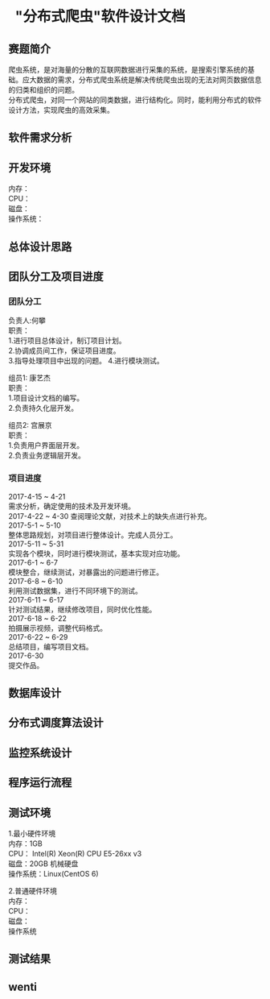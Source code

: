 #   "分布式爬虫"软件设计文档 

## 赛题简介
爬虫系统，是对海量的分散的互联网数据进行采集的系统，是搜索引擎系统的基础。应大数据的需求，分布式爬虫系统是解决传统爬虫出现的无法对网页数据信息的归类和组织的问题。  
分布式爬虫，对同一个网站的同类数据，进行结构化。同时，能利用分布式的软件设计方法，实现爬虫的高效采集。  

## 软件需求分析

## 开发环境

内存：  
CPU：  
磁盘：  
操作系统：  

## 总体设计思路
## 团队分工及项目进度 

### 团队分工

负责人:何攀     
职责：   
     1.进行项目总体设计，制订项目计划。  
     2.协调成员间工作，保证项目进度。  
     3.指导处理项目中出现的问题。
     4.进行模块测试。

组员1: 康艺杰  
职责：  
     1.项目设计文档的编写。  
     2.负责持久化层开发。  

组员2: 宫展京  
职责：  
     1.负责用户界面层开发。  
     2.负责业务逻辑层开发。  
      
### 项目进度  

2017-4-15 ~ 4-21  
    需求分析，确定使用的技术及开发环境。  
2017-4-22 ~ 4-30
    查阅理论文献，对技术上的缺失点进行补充。  
2017-5-1 ~ 5-10  
    整体思路规划，对项目进行整体设计。完成人员分工。  
2017-5-11 ~ 5-31  
    实现各个模块，同时进行模块测试，基本实现对应功能。  
2017-6-1 ~ 6-7  
    模块整合，继续测试，对暴露出的问题进行修正。  
2017-6-8 ~ 6-10  
    利用测试数据集，进行不同环境下的测试。  
2017-6-11 ~ 6-17  
    针对测试结果，继续修改项目，同时优化性能。  
2017-6-18 ~ 6-22  
    拍摄展示视频，调整代码格式。  
2017-6-22 ~ 6-29  
    总结项目，编写项目文档。  
2017-6-30  
    提交作品。  


## 数据库设计
## 分布式调度算法设计
## 监控系统设计

## 程序运行流程

## 测试环境
1.最小硬件环境  
内存：1GB  
CPU： Intel(R) Xeon(R) CPU E5-26xx v3  
磁盘：20GB 机械硬盘  
操作系统：Linux(CentOS 6)  

2.普通硬件环境  
内存：  
CPU：  
磁盘：  
操作系统   
## 测试结果
##  wenti 

